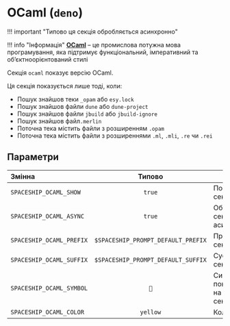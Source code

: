 # OCaml (`deno`)

!!! important "Типово ця секція обробляється асинхронно"

!!! info "Інформація"
    [**OCaml**](https://ocaml.org/) – це промислова потужна мова програмування, яка підтримує функціональний, імперативний та обʼєктноорієнтований стилі

Секція `ocaml` показує версію OCaml.

Ця секція показується лише тоді, коли:

- Пошук знайшов теки `_opam` або `esy.lock`
- Пошук знайшов файли `dune` або `dune-project`
- Пошук знайшов файли `jbuild` або `jbuild-ignore`
- Пошук знайшов файл`.merlin`
- Поточна тека містить файли з розширенням `.opam`
- Поточна тека містить файли з розширеннями `.ml`, `.mli`, `.re` чи `.rei`

## Параметри

| Змінна                   |               Типово               | Опис                                     |
|:------------------------ |:----------------------------------:| ---------------------------------------- |
| `SPACESHIP_OCAML_SHOW`   |               `true`               | Показати секцію                          |
| `SPACESHIP_OCAML_ASYNC`  |               `true`               | Обробляти секцію асинхронно              |
| `SPACESHIP_OCAML_PREFIX` | `$SPACESHIP_PROMPT_DEFAULT_PREFIX` | Префікс секції                           |
| `SPACESHIP_OCAML_SUFFIX` | `$SPACESHIP_PROMPT_DEFAULT_SUFFIX` | Суфікс секції                            |
| `SPACESHIP_OCAML_SYMBOL` |                `🐫`                 | Символ, що показується на початку секції |
| `SPACESHIP_OCAML_COLOR`  |              `yellow`              | Колір секції                             |
